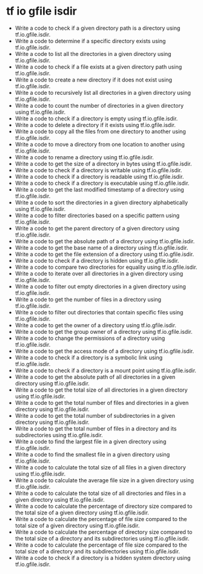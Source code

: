# tf io gfile isdir

- Write a code to check if a given directory path is a directory using tf.io.gfile.isdir.
- Write a code to determine if a specific directory exists using tf.io.gfile.isdir.
- Write a code to list all the directories in a given directory using tf.io.gfile.isdir.
- Write a code to check if a file exists at a given directory path using tf.io.gfile.isdir.
- Write a code to create a new directory if it does not exist using tf.io.gfile.isdir.
- Write a code to recursively list all directories in a given directory using tf.io.gfile.isdir.
- Write a code to count the number of directories in a given directory using tf.io.gfile.isdir.
- Write a code to check if a directory is empty using tf.io.gfile.isdir.
- Write a code to delete a directory if it exists using tf.io.gfile.isdir.
- Write a code to copy all the files from one directory to another using tf.io.gfile.isdir.
- Write a code to move a directory from one location to another using tf.io.gfile.isdir.
- Write a code to rename a directory using tf.io.gfile.isdir.
- Write a code to get the size of a directory in bytes using tf.io.gfile.isdir.
- Write a code to check if a directory is writable using tf.io.gfile.isdir.
- Write a code to check if a directory is readable using tf.io.gfile.isdir.
- Write a code to check if a directory is executable using tf.io.gfile.isdir.
- Write a code to get the last modified timestamp of a directory using tf.io.gfile.isdir.
- Write a code to sort the directories in a given directory alphabetically using tf.io.gfile.isdir.
- Write a code to filter directories based on a specific pattern using tf.io.gfile.isdir.
- Write a code to get the parent directory of a given directory using tf.io.gfile.isdir.
- Write a code to get the absolute path of a directory using tf.io.gfile.isdir.
- Write a code to get the base name of a directory using tf.io.gfile.isdir.
- Write a code to get the file extension of a directory using tf.io.gfile.isdir.
- Write a code to check if a directory is hidden using tf.io.gfile.isdir.
- Write a code to compare two directories for equality using tf.io.gfile.isdir.
- Write a code to iterate over all directories in a given directory using tf.io.gfile.isdir.
- Write a code to filter out empty directories in a given directory using tf.io.gfile.isdir.
- Write a code to get the number of files in a directory using tf.io.gfile.isdir.
- Write a code to filter out directories that contain specific files using tf.io.gfile.isdir.
- Write a code to get the owner of a directory using tf.io.gfile.isdir.
- Write a code to get the group owner of a directory using tf.io.gfile.isdir.
- Write a code to change the permissions of a directory using tf.io.gfile.isdir.
- Write a code to get the access mode of a directory using tf.io.gfile.isdir.
- Write a code to check if a directory is a symbolic link using tf.io.gfile.isdir.
- Write a code to check if a directory is a mount point using tf.io.gfile.isdir.
- Write a code to get the absolute path of all directories in a given directory using tf.io.gfile.isdir.
- Write a code to get the total size of all directories in a given directory using tf.io.gfile.isdir.
- Write a code to get the total number of files and directories in a given directory using tf.io.gfile.isdir.
- Write a code to get the total number of subdirectories in a given directory using tf.io.gfile.isdir.
- Write a code to get the total number of files in a directory and its subdirectories using tf.io.gfile.isdir.
- Write a code to find the largest file in a given directory using tf.io.gfile.isdir.
- Write a code to find the smallest file in a given directory using tf.io.gfile.isdir.
- Write a code to calculate the total size of all files in a given directory using tf.io.gfile.isdir.
- Write a code to calculate the average file size in a given directory using tf.io.gfile.isdir.
- Write a code to calculate the total size of all directories and files in a given directory using tf.io.gfile.isdir.
- Write a code to calculate the percentage of directory size compared to the total size of a given directory using tf.io.gfile.isdir.
- Write a code to calculate the percentage of file size compared to the total size of a given directory using tf.io.gfile.isdir.
- Write a code to calculate the percentage of directory size compared to the total size of a directory and its subdirectories using tf.io.gfile.isdir.
- Write a code to calculate the percentage of file size compared to the total size of a directory and its subdirectories using tf.io.gfile.isdir.
- Write a code to check if a directory is a hidden system directory using tf.io.gfile.isdir.